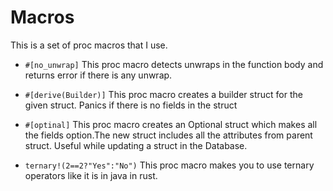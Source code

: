 # Macros

This is a set of proc macros that I use.

- ```#[no_unwrap]```
This proc macro detects unwraps in the function body and returns error if there is any unwrap.

- ```#[derive(Builder)]```
This proc macro creates a builder struct for the given struct. Panics if there is no fields in the struct

- ```#[optinal]```
This proc macro creates an Optional struct which makes all the fields option.The new struct includes all the attributes
from parent struct. Useful while updating a struct in the Database.

- ```ternary!(2==2?"Yes":"No")```
This proc macro makes you to use ternary operators like it is in java in rust.
